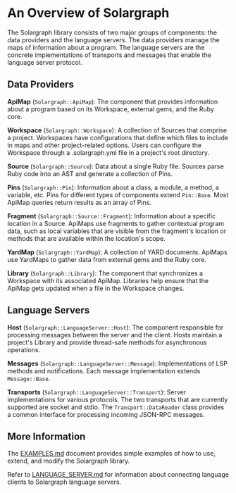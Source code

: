 # An Overview of Solargraph

The Solargraph library consists of two major groups of components: the data providers and the language servers. The data providers manage the maps of information about a program. The language servers are the concrete implementations of transports and messages that enable the language server protocol.

## Data Providers

**ApiMap** (`Solargraph::ApiMap`): The component that provides information about a program based on its Workspace, external gems, and the Ruby core.

**Workspace** (`Solargraph::Workspace`): A collection of Sources that comprise a project. Workspaces have configurations that define which files to include in maps and other project-related options. Users can configure the Workspace through a .solargraph.yml file in a project's root directory.

**Source** (`Solargraph::Source`): Data about a single Ruby file. Sources parse Ruby code into an AST and generate a collection of Pins.

**Pins** (`Solargraph::Pin`): Information about a class, a module, a method, a variable, etc. Pins for different types of components extend `Pin::Base`. Most ApiMap queries return results as an array of Pins.

**Fragment** (`Solargraph::Source::Fragment`): Information about a specific location in a Source. ApiMaps use fragments to gather contextual program data, such as local variables that are visible from the fragment's location or methods that are available within the location's scope.

**YardMap** (`Solargraph::YardMap`): A collection of YARD documents. ApiMaps use YardMaps to gather data from external gems and the Ruby core.

**Library** (`Solargraph::Library`): The component that synchronizes a Workspace with its associated ApiMap. Libraries help ensure that the ApiMap gets updated when a file in the Workspace changes.

## Language Servers

**Host** (`Solargraph::LanguageServer::Host`): The component responsible for processing messages between the server and the client. Hosts maintain a project's Library and provide thread-safe methods for asynchronous operations.

**Messages** (`Solargraph::LanguageServer::Message`): Implementations of LSP methods and notifications. Each message implementation extends `Message::Base`.

**Transports** (`Solargraph::LanguageServer::Transport`): Server implementations for various protocols. The two transports that are currently supported are socket and stdio. The `Transport::DataReader` class provides a common interface for processing incoming JSON-RPC messages.

## More Information

The [EXAMPLES.md](EXAMPLES.md) document provides simple examples of how to use, extend, and modify the Solargraph library.

Refer to [LANGUAGE_SERVER.md](LANGUAGE_SERVER.md) for information about connecting language clients to Solargraph language servers.
